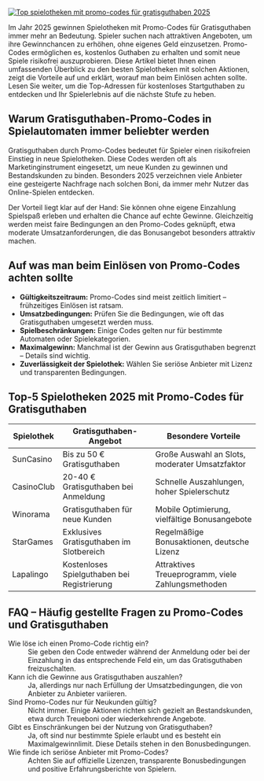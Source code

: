 [![Top spielotheken mit promo-codes für gratisguthaben 2025](https://123-caf.pages.dev/gitsignup.png)](https://vrmoo.ru/Bt82HjjY)

<p>Im Jahr 2025 gewinnen Spielotheken mit Promo-Codes für Gratisguthaben immer mehr an Bedeutung. Spieler suchen nach attraktiven Angeboten, um ihre Gewinnchancen zu erhöhen, ohne eigenes Geld einzusetzen. Promo-Codes ermöglichen es, kostenlos Guthaben zu erhalten und somit neue Spiele risikofrei auszuprobieren. Diese Artikel bietet Ihnen einen umfassenden Überblick zu den besten Spielotheken mit solchen Aktionen, zeigt die Vorteile auf und erklärt, worauf man beim Einlösen achten sollte. Lesen Sie weiter, um die Top-Adressen für kostenloses Startguthaben zu entdecken und Ihr Spielerlebnis auf die nächste Stufe zu heben.</p>  <h2>Warum Gratisguthaben-Promo-Codes in Spielautomaten immer beliebter werden</h2>  <p>Gratisguthaben durch Promo-Codes bedeutet für Spieler einen risikofreien Einstieg in neue Spielotheken. Diese Codes werden oft als Marketinginstrument eingesetzt, um neue Kunden zu gewinnen und Bestandskunden zu binden. Besonders 2025 verzeichnen viele Anbieter eine gesteigerte Nachfrage nach solchen Boni, da immer mehr Nutzer das Online-Spielen entdecken.</p>  <p>Der Vorteil liegt klar auf der Hand: Sie können ohne eigene Einzahlung Spielspaß erleben und erhalten die Chance auf echte Gewinne. Gleichzeitig werden meist faire Bedingungen an den Promo-Codes geknüpft, etwa moderate Umsatzanforderungen, die das Bonusangebot besonders attraktiv machen.</p>  <h2>Auf was man beim Einlösen von Promo-Codes achten sollte</h2>  <ul> <li><strong>Gültigkeitszeitraum:</strong> Promo-Codes sind meist zeitlich limitiert – frühzeitiges Einlösen ist ratsam.</li> <li><strong>Umsatzbedingungen:</strong> Prüfen Sie die Bedingungen, wie oft das Gratisguthaben umgesetzt werden muss.</li> <li><strong>Spielbeschränkungen:</strong> Einige Codes gelten nur für bestimmte Automaten oder Spielekategorien.</li> <li><strong>Maximalgewinn:</strong> Manchmal ist der Gewinn aus Gratisguthaben begrenzt – Details sind wichtig.</li> <li><strong>Zuverlässigkeit der Spielothek:</strong> Wählen Sie seriöse Anbieter mit Lizenz und transparenten Bedingungen.</li> </ul>  <h2>Top-5 Spielotheken 2025 mit Promo-Codes für Gratisguthaben</h2>  <table> <thead> <tr> <th>Spielothek</th> <th>Gratisguthaben-Angebot</th> <th>Besondere Vorteile</th> </tr> </thead> <tbody> <tr> <td>SunCasino</td> <td>Bis zu 50 € Gratisguthaben</td> <td>Große Auswahl an Slots, moderater Umsatzfaktor</td> </tr> <tr> <td>CasinoClub</td> <td>20-40 € Gratisguthaben bei Anmeldung</td> <td>Schnelle Auszahlungen, hoher Spielerschutz</td> </tr> <tr> <td>Winorama</td> <td>Gratisguthaben für neue Kunden</td> <td>Mobile Optimierung, vielfältige Bonusangebote</td> </tr> <tr> <td>StarGames</td> <td>Exklusives Gratisguthaben im Slotbereich</td> <td>Regelmäßige Bonusaktionen, deutsche Lizenz</td> </tr> <tr> <td>Lapalingo</td> <td>Kostenloses Spielguthaben bei Registrierung</td> <td>Attraktives Treueprogramm, viele Zahlungsmethoden</td> </tr> </tbody> </table>  <h2>FAQ – Häufig gestellte Fragen zu Promo-Codes und Gratisguthaben</h2>  <dl> <dt>Wie löse ich einen Promo-Code richtig ein?</dt> <dd>Sie geben den Code entweder während der Anmeldung oder bei der Einzahlung in das entsprechende Feld ein, um das Gratisguthaben freizuschalten.</dd>  <dt>Kann ich die Gewinne aus Gratisguthaben auszahlen?</dt> <dd>Ja, allerdings nur nach Erfüllung der Umsatzbedingungen, die von Anbieter zu Anbieter variieren.</dd>  <dt>Sind Promo-Codes nur für Neukunden gültig?</dt> <dd>Nicht immer. Einige Aktionen richten sich gezielt an Bestandskunden, etwa durch Treueboni oder wiederkehrende Angebote.</dd>  <dt>Gibt es Einschränkungen bei der Nutzung von Gratisguthaben?</dt> <dd>Ja, oft sind nur bestimmte Spiele erlaubt und es besteht ein Maximalgewinnlimit. Diese Details stehen in den Bonusbedingungen.</dd>  <dt>Wie finde ich seriöse Anbieter mit Promo-Codes?</dt> <dd>Achten Sie auf offizielle Lizenzen, transparente Bonusbedingungen und positive Erfahrungsberichte von Spielern.</dd> </dl>